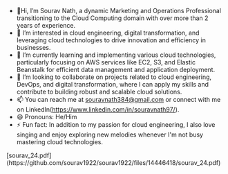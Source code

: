 - 👋Hi, I’m Sourav Nath, a dynamic Marketing and Operations Professional transitioning to the Cloud Computing domain with over more than 2 years of experience.
- 👀 I’m interested in cloud engineering, digital transformation, and leveraging cloud technologies to drive innovation and efficiency in businesses.
- 🌱 I’m currently learning and implementing various cloud technologies, particularly focusing on AWS services like EC2, S3, and Elastic Beanstalk for efficient data management and application deployment.
- 💞️ I’m looking to collaborate on projects related to cloud engineering, DevOps, and digital transformation, where I can apply my skills and contribute to building robust and scalable cloud solutions.
- 📫 You can reach me at souravnath384@gmail.com or connect with me on LinkedIn(https://www.linkedin.com/in/souravnath97/).
- 😄 Pronouns: He/Him
- ⚡ Fun fact: In addition to my passion for cloud engineering, I also love singing and enjoy exploring new melodies whenever I'm not busy mastering cloud technologies.

<!---
sourav1922/sourav1922 is a ✨ special ✨ repository because its `README.md` (this file) appears on your GitHub profile.
You can click the Preview link to take a look at your changes.
--->[sourav_24.pdf](https://github.com/sourav1922/sourav1922/files/14446418/sourav_24.pdf)

